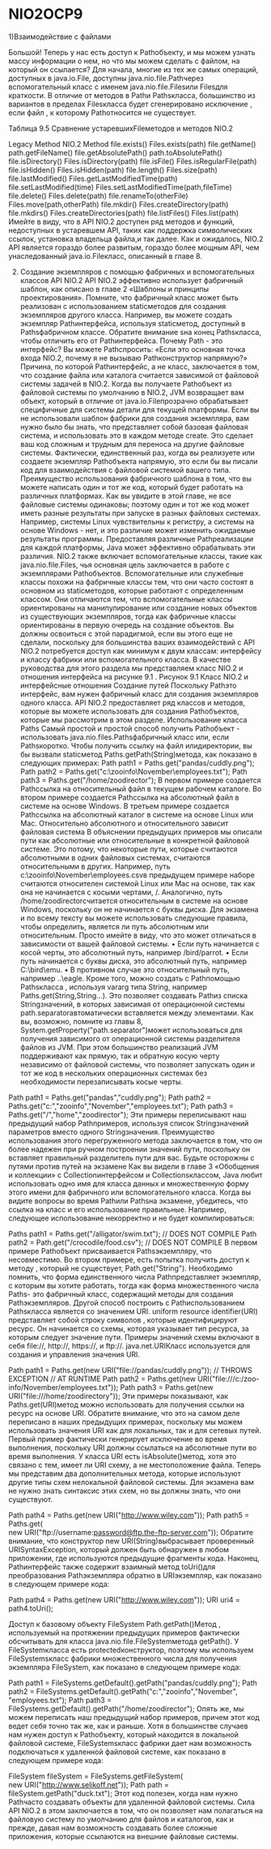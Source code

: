 # NIO2OCP9

1)Взаимодействие с файлами

Большой! Теперь у нас есть доступ к Pathобъекту, и мы можем узнать массу информации о нем, но что мы можем сделать с файлом, на который он ссылается? Для начала, многие из тех же самых операций, доступных в java.io.File, доступны java.nio.file.Pathчерез вспомогательный класс с именем java.nio.file.Filesили Filesдля краткости. В отличие от методов в Pathи Pathsкласса, большинство из вариантов в пределах Filesкласса будет сгенерировано исключение , если файл , к которому Pathотносится не существует.



Таблица 9.5 Сравнение устаревшихFileметодов и методов NIO.2


Legacy Method	NIO.2 Method
file.exists()	Files.exists(path)
file.getName()	path.getFileName()
file.getAbsolutePath()	path.toAbsolutePath()
file.isDirectory()	Files.isDirectory(path)
file.isFile()	Files.isRegularFile(path)
file.isHidden()	Files.isHidden(path)
file.length()	Files.size(path)
file.lastModified()	Files.getLastModifiedTime(path)
file.setLastModified(time)	Files.setLastModifiedTime(path,fileTime)
file.delete()	Files.delete(path)
file.renameTo(otherFile)	Files.move(path,otherPath)
file.mkdir()	Files.createDirectory(path)
file.mkdirs()	Files.createDirectories(path)
file.listFiles()	Files.list(path)
Имейте в виду, что в API NIO.2 доступен ряд методов и функций, недоступных в устаревшем API, таких как поддержка символических ссылок, установка владельца файла,и так далее. Как и ожидалось, NIO.2 API является гораздо более развитым, гораздо более мощным API, чем унаследованный java.io.Fileкласс, описанный в главе 8.

2) Создание экземпляров с помощью фабричных и вспомогательных классов API NIO.2 
API NIO.2 эффективно использует фабричный шаблон, как описано в главе 2 «Шаблоны и принципы проектирования». Помните, что фабричный класс может быть реализован с использованием staticметодов для создания экземпляров другого класса. Например, вы можете создать экземпляр Pathинтерфейса, используя staticметод, доступный в Pathsфабричном классе. Обратите внимание sна конец Pathsкласса, чтобы отличить его от Pathинтерфейса.
Почему Path - это интерфейс?
Вы можете Pathспросить: «Если это основная точка входа NIO.2, почему я не вызываю Pathконструктор напрямую?» Причина, по которой Pathинтерфейс, а не класс, заключается в том, что создание файла или каталога считается зависимой от файловой системы задачей в NIO.2. Когда вы получаете Pathобъект из файловой системы по умолчанию в NIO.2, JVM возвращает вам объект, который в отличие от java.io.Fileпрозрачно обрабатывает специфичные для системы детали для текущей платформы.
Если вы не использовали шаблон фабрики для создания экземпляра, вам нужно было бы знать, что представляет собой базовая файловая система, и использовать это в каждом методе create. Это сделает ваш код сложным и трудным для переноса на другие файловые системы. Фактически, единственный раз, когда вы реализуете или создаете экземпляр Pathобъекта напрямую, это если бы вы писали код для взаимодействия с файловой системой вашего типа.
Преимущество использования фабричного шаблона в том, что вы можете написать один и тот же код, который будет работать на различных платформах. Как вы увидите в этой главе, не все файловые системы одинаковы; поэтому один и тот же код может иметь разные результаты при запуске в разных файловых системах. Например, системы Linux чувствительны к регистру, а системы на основе Windows - нет, и это различие может изменить ожидаемые результаты программы. Предоставляя различные Pathреализации для каждой платформы, Java может эффективно обрабатывать эти различия.
NIO.2 также включает вспомогательные классы, такие как java.nio.file.Files, чья основная цель заключается в работе с экземплярами Pathобъектов. Вспомогательные или служебные классы похожи на фабричные классы тем, что они часто состоят в основном из staticметодов, которые работают с определенным классом. Они отличаются тем, что вспомогательные классы ориентированы на манипулирование или создание новых объектов из существующих экземпляров, тогда как фабричные классы ориентированы в первую очередь на создание объектов.
Вы должны освоиться с этой парадигмой, если вы этого еще не сделали, поскольку для большинства ваших взаимодействий с API NIO.2 потребуется доступ как минимум к двум классам: интерфейсу и классу фабрики или вспомогательного класса. В качестве руководства для этого раздела мы представляем класс NIO.2 и отношения интерфейса на рисунке 9.1 .
Рисунок 9.1 Класс NIO.2 и интерфейсные отношения
 Создание путей
Поскольку Pathэто интерфейс, вам нужен фабричный класс для создания экземпляров одного класса. API NIO.2 предоставляет ряд классов и методов, которые вы можете использовать для создания Pathобъектов, которые мы рассмотрим в этом разделе.
Использование класса Paths
Самый простой и простой способ получить Pathобъект - использовать java.nio.files.Pathsфабричный класс или, если Pathsкоротко. Чтобы получить ссылку на файл илидиректории, вы бы вызвали staticметод Paths.getPath(String)метода, как показано в следующих примерах:
Path path1 = Paths.get("pandas/cuddly.png"); 
Path path2 = Paths.get("c:\\zooinfo\\November\\employees.txt"); 
Path path3 = Paths.get("/home/zoodirector");
В первом примере создается Pathссылка на относительный файл в текущем рабочем каталоге. Во втором примере создается Pathссылка на абсолютный файл в системе на основе Windows. В третьем примере создается Pathссылка на абсолютный каталог в системе на основе Linux или Mac.
Относительно абсолютного и относительного зависит файловая система
В объяснении предыдущих примеров мы описали пути как абсолютные или относительные в конкретной файловой системе. Это потому, что некоторые пути, которые считаются абсолютными в одних файловых системах, считаются относительными в других. Например, путь c:\zooinfo\November\employees.csvв предыдущем примере наборе считаются относителен системой Linux или Mac на основе, так как она не начинается с косыми чертами, /. Аналогично, путь /home/zoodirectorсчитается относительным в системе на основе Windows, поскольку он не начинается с буквы диска.
Для экзамена и по всему тексту вы можете использовать следующие правила, чтобы определить, является ли путь абсолютным или относительным. Просто имейте в виду, что это может отличаться в зависимости от вашей файловой системы.
•	Если путь начинается с косой черты, это абсолютный путь, например /bird/parrot.
•	Если путь начинается с буквы диска, это абсолютный путь, например C:\bird\emu.
•	В противном случае это относительный путь, например ..\eagle.
Кроме того, можно создать с Pathпомощью Pathsкласса , используя vararg типа String, например Paths.get(String,String...). Это позволяет создавать Pathиз списка Stringзначений, в которых зависимая от операционной системы path.separatorавтоматически вставляется между элементами. Как вы, возможно, помните из главы 8, System.getProperty("path.separator")может использоваться для получения зависимого от операционной системы разделителя файлов из JVM. При этом большинство реализаций JVM поддерживают как прямую, так и обратную косую черту независимо от файловой системы, что позволяет запускать один и тот же код в нескольких операционных системах без необходимости перезаписывать косые черты.

Path path1 = Paths.get("pandas","cuddly.png");
Path path2 = Paths.get("c:","zooinfo","November","employees.txt");
Path path3 = Paths.get("/","home","zoodirector");
Эти примеры переписывают наш предыдущий набор Pathпримеров, используя список Stringзначений параметров вместо одного Stringзначения. Преимущество использования этого перегруженного метода заключается в том, что он более надежен при ручном построении значений пути, поскольку он вставляет правильный разделитель пути для вас.
Будьте осторожны с путями против путей на экзамене
Как вы видели в главе 3 «Обобщения и коллекции» с Collectionинтерфейсом и Collectionsклассом, Java любит использовать одно имя для класса данных и множественную форму этого имени для фабричного или вспомогательного класса. Когда вы видите вопросы во время Pathили Pathsна экзамене, убедитесь, что ссылка на класс и его использование правильные. Например, следующее использование некорректно и не будет компилироваться:

Paths path1 = Paths.get("/alligator/swim.txt");  // DOES NOT COMPILE
Path path2 = Path.get("/crocodile/food.csv");  // DOES NOT COMPILE
В первом примере Pathобъект присваивается Pathsэкземпляру, что несовместимо. Во втором примере, есть попытка получить доступ к методу , который не существует, Path.get("String").
Необходимо помнить, что форма единственного числа Pathпредставляет экземпляр, с которым вы хотите работать, тогда как форма множественного числа Paths- это фабричный класс, содержащий методы для создания Pathэкземпляров.
Другой способ построить с Pathиспользованием Pathsкласса является со значением URI. uniform resource identifier(URI) представляет собой строку символов , которые идентифицируют ресурс. Он начинается со схемы, которая указывает тип ресурса, за которым следует значение пути. Примеры значений схемы включают в себя file://, http://, https://, и ftp://. java.net.URIКласс используется для создания и управления значения URI.

Path path1 = Paths.get(new URI("file://pandas/cuddly.png")); // THROWS EXCEPTION  	// AT RUNTIME
Path path2 = Paths.get(new URI("file:///c:/zoo-info/November/employees.txt"));
Path path3 = Paths.get(new URI("file:///home/zoodirectory"));
Эти примеры показывают, как Paths.get(URI)метод можно использовать для получения ссылки на ресурс на основе URI. Обратите внимание, что это на самом деле переписано в наших предыдущих примерах, поскольку мы можем использовать значения URI как для локальных, так и для сетевых путей. Первый пример фактически генерирует исключение во время выполнения, поскольку URI должны ссылаться на абсолютные пути во время выполнения. У класса URI есть isAbsolute()метод, хотя это связано с тем, имеет ли URI схему, а не местоположение файла.
Теперь мы представим два дополнительных метода, которые используют другие типы схем нелокальной файловой системы. Для экзамена вам не нужно знать синтаксис этих схем, но вы должны знать, что они существуют.

Path path4 = Paths.get(new URI("http://www.wiley.com"));
Path path5 = Paths.get(    
new URI("ftp://username:password@ftp.the-ftp-server.com"));
Обратите внимание, что конструктор new URI(String)выбрасывает проверенный URISyntaxException, который должен быть обнаружен в любом приложении, где используются предыдущие фрагменты кода.
Наконец, Pathинтерфейс также содержит взаимный метод toUri()для преобразования Pathэкземпляра обратно в URIэкземпляр, как показано в следующем примере кода:

Path path4 = Paths.get(new URI("http://www.wiley.com"));
URI uri4 = path4.toUri();

Доступ к базовому объекту FileSystem
Path.getPath()Метод , используемый на протяжении предыдущих примеров фактически обсчитывать для класса java.nio.file.FileSystemметода getPath(). У FileSystemкласса есть protectedконструктор, поэтому мы используем FileSystemsкласс фабрики множественного числа для получения экземпляра FileSystem, как показано в следующем примере кода:

Path path1 = FileSystems.getDefault().getPath("pandas/cuddly.png");
Path path2 = FileSystems.getDefault().getPath("c:","zooinfo","November",    "employees.txt");
Path path3 = FileSystems.getDefault().getPath("/home/zoodirector");
Опять же, мы можем переписать наш предыдущий набор примеров, причем этот код ведет себя точно так же, как и раньше.
Хотя в большинстве случаев нам нужен доступ к Pathобъекту, который находится в локальной файловой системе, FileSystemsкласс фабрики дает нам возможность подключаться к удаленной файловой системе, как показано в следующем примере кода:

FileSystem fileSystem = FileSystems.getFileSystem(   
 new URI("http://www.selikoff.net"));
Path path = fileSystem.getPath("duck.txt");
Этот код полезен, когда нам нужно Pathчасто создавать объекты для удаленной файловой системы. Сила API NIO.2 в этом заключается в том, что он позволяет нам полагаться на файловую систему по умолчанию для файлов и каталогов, как и прежде, давая нам возможность создавать более сложные приложения, которые ссылаются на внешние файловые системы. 
